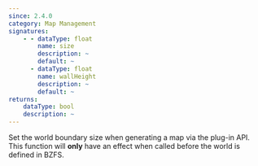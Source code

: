 ```yaml
---
since: 2.4.0
category: Map Management
signatures:
    - - dataType: float
        name: size
        description: ~
        default: ~
      - dataType: float
        name: wallHeight
        description: ~
        default: ~
returns:
    dataType: bool
    description: ~
---
```


Set the world boundary size when generating a map via the plug-in API. This function will **only** have an effect when called before the world is defined in BZFS. 
